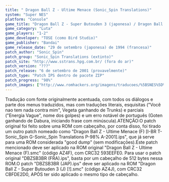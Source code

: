 ```yaml
---
title: " Dragon Ball Z - Ultime Menace (Sonic_Spin Translations)"
system: "Super NES"
platform: "Console"
game_title: "Dragon Ball Z - Super Butouden 3 (japonesa) / Dragon Ball Z - Ultime Menace (francesa)"
game_category: "Luta"
game_players: "1-2"
game_developer: "TOSE (como Bird Studio)"
game_publisher: "Bandai"
game_release_date: "29 de setembro (japonesa) de 1994 (francesa)"
patch_author: "Sonic_Spin"
patch_group: "Sonic_Spin Translations (extinto)"
patch_site: "http://www.sstrans.hpg.com.br/ (fora do ar)"
patch_version: "???"
patch_release: "6 de setembro de 2001 (provavelmente)"
patch_type: "Patch IPS dentro de pacote ZIP"
patch_progress: "98%"
patch_images: ["http://www.romhackers.org/imagens/traducoes/%5BSNES%5D%20Dragon%20Ball%20Z%20-%20Ultime%20Menace%20-%20Sonic_Spin%20Translations%20-%201.png","http://www.romhackers.org/imagens/traducoes/%5BSNES%5D%20Dragon%20Ball%20Z%20-%20Ultime%20Menace%20-%20Sonic_Spin%20Translations%20-%202.png","http://www.romhackers.org/imagens/traducoes/%5BSNES%5D%20Dragon%20Ball%20Z%20-%20Ultime%20Menace%20-%20Sonic_Spin%20Translations%20-%203.png"]
---
```

Tradução com fonte originalmente acentuada, com todos os diálogos e parte dos menus traduzidos, mas com traduções literais, esquisitas ("Você nao tem nada contra mim", Vegeta ganhando de Trunks) e parciais ("Energia Vague", nome dos golpes) e um erro notável de português (Goten ganhando de Dabura, iniciando frase com minúscula).ATENÇÃO:O patch original foi feito sobre uma ROM com cabeçalho, por conta disso, foi tirado um outro patch nomeado como "Dragon Ball Z - Ultime Menace (F) [I-BR T-Sonic_Spin G-Sonic_Spin Translations P-98% A-2001].ips", que já serve para uma ROM considerada "good dump" (sem modificações).Este patch mencionado deve ser aplicado na ROM original "Dragon Ball Z - Ultime Menace (F).smc" (código AZ4F), com CRC32 593EEFE0. Para usar o patch original "DBZSB3BR (FRA).ips", basta por um cabeçalho de 512 bytes nessa ROM.O patch "DBZSB3BR (JAP).ips" deve ser aplicado na ROM "Dragon Ball Z - Super Butouden 3 (J) [!].smc" (código AZ4J), com CRC32 CBFDE2D0, APÓS ter sido aplicado o mesmo tipo de cabeçalho.